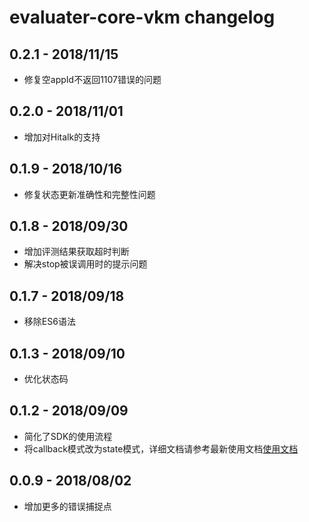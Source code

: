 evaluater-core-vkm changelog
========================
0.2.1 - 2018/11/15
------------------
- 修复空appId不返回1107错误的问题

0.2.0 - 2018/11/01
------------------
- 增加对Hitalk的支持

0.1.9 - 2018/10/16
------------------
- 修复状态更新准确性和完整性问题


0.1.8 - 2018/09/30
------------------
- 增加评测结果获取超时判断
- 解决stop被误调用时的提示问题


0.1.7 - 2018/09/18
------------------

- 移除ES6语法


0.1.3 - 2018/09/10
------------------

- 优化状态码


0.1.2 - 2018/09/09
------------------

- 简化了SDK的使用流程
- 将callback模式改为state模式，详细文档请参考最新使用文档[使用文档](http://a66-sdk.ecp.vipkid-qa.com.cn/doc/evaluater-h5-core)


0.0.9 - 2018/08/02
------------------

- 增加更多的错误捕捉点
